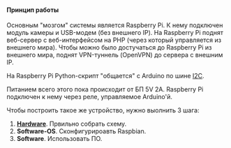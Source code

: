 #### Принцип работы
Основным "мозгом" системы является Raspberry Pi. К нему подключен модуль камеры и USB-модем (без внешнего IP).
На Raspberry Pi поднят веб-сервер с веб-интерфейсом на PHP (через который управляется из внешнего мира). Чтобы можно было достучаться до Raspberry Pi из внешнего мира, поднят VPN-туннель (OpenVPN) до сервера с внешним IP.

На Raspberry Pi Python-скрипт "общается" с Arduino по шине [I2C](https://ru.wikipedia.org/wiki/I%C2%B2C).

Питанием всего этого пока происходит от БП 5V 2A. Raspberry Pi подключен к нему через реле, управляемое Arduino'й.

Чтобы построить такое же устройство, нужно выолнить 3 шага:

1. [**Hardware**](https://github.com/sanygus/smartdev/tree/master/hardware). Првильно собрать схему.
2. **Software-OS**. Сконфигурироавть Raspbian.
3. **Software**. Использовать ПО.
